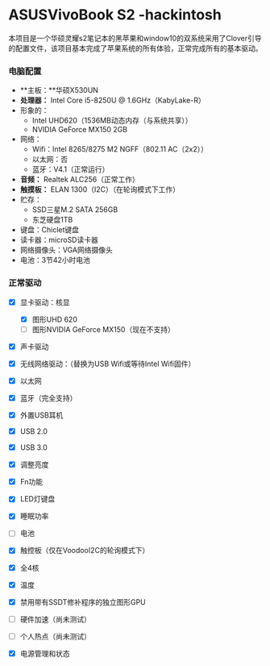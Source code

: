 # ASUSVivoBook S2 -hackintosh

  本项目是一个华硕灵耀s2笔记本的黑苹果和window10的双系统采用了Clover引导的配置文件，该项目基本完成了苹果系统的所有体验，正常完成所有的基本驱动。

### 电脑配置

- **主板：**华硕X530UN
- **处理器：** Intel Core i5-8250U @ 1.6GHz（KabyLake-R）
- 形象的：
	- Intel UHD620（1536MB动态内存（与系统共享））
	- NVIDIA GeForce MX150 2GB
- 网络：
	- Wifi：Intel 8265/8275 M2 NGFF（802.11 AC（2x2））
	- 以太网：否
	- 蓝牙：V4.1（正常运行）
- **音频：** Realtek ALC256（正常工作）
- **触摸板：** ELAN 1300（I2C）（在轮询模式下工作）
- 贮存：
	- SSD三星M.2 SATA 256GB
	- 东芝硬盘1TB
- 键盘：Chiclet键盘
- 读卡器：microSD读卡器
- 网络摄像头：VGA网络摄像头
- 电池：3节42小时电池

### 正常驱动

- [x] 显卡驱动：核显

	- [x] 图形UHD 620
	- [ ]  图形NVIDIA GeForce MX150（现在不支持）

- [x] 声卡驱动

- [x] 无线网络驱动：（替换为USB Wifi或等待Intel Wifi固件）

- [x] 以太网

- [x]  蓝牙（完全支持）

- [x]  外置USB耳机

- [x] USB 2.0

- [x]  USB 3.0

- [x]  调整亮度

- [x]  Fn功能

- [x]  LED灯键盘

- [x] 睡眠功率

- [ ]  电池

- [x]  触控板（仅在VoodooI2C的轮询模式下）

- [x]  全4核

- [x]  温度

- [x]  禁用带有SSDT修补程序的独立图形GPU

- [ ]  硬件加速（尚未测试）

- [ ]  个人热点（尚未测试）

- [x]  电源管理和状态

	

